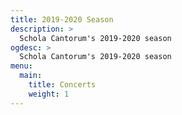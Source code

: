 ```yaml
---
title: 2019-2020 Season
description: >
  Schola Cantorum's 2019-2020 season
ogdesc: >
  Schola Cantorum's 2019-2020 season
menu:
  main:
    title: Concerts
    weight: 1
---
```

